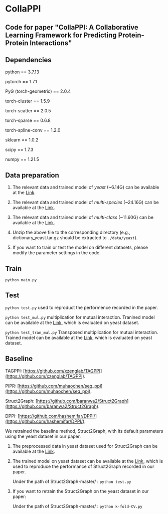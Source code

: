 # CollaPPI
Code for paper "CollaPPI: A Collaborative Learning Framework for Predicting Protein-Protein Interactions"
---

Dependencies
---

python == 3.7.13

pytorch == 1.7.1

PyG (torch-geometric) == 2.0.4

torch-cluster == 1.5.9

torch-scatter == 2.0.5

torch-sparse == 0.6.8

torch-spline-conv == 1.2.0

sklearn == 1.0.2

scipy == 1.7.3

numpy == 1.21.5

Data preparation
---
1. The relevant data and trained model of _yeast_ (~6.14G) can be available at the [Link](https://pan.baidu.com/s/1kknFC2gpayvxLM_1sqwO7w?pwd=1234).

2. The relevant data and trained model of _multi-species_ (~24.16G) can be available at the [Link](https://pan.baidu.com/s/1kQHXCAQxzNO5peLqJni8xg?pwd=1234).

3. The relevant data and trained model of _multi-class_ (~11.60G) can be available at the [Link](https://pan.baidu.com/s/18VNZJzcRQCN8myJ8Pb6SAA?pwd=1234).

4. Unzip the above file to the corresponding directory (e.g., dictionary_yeast.tar.gz should be extracted to `./data/yeast`).

5. If you want to train or test the model on different datasets, please modify the parameter settings in the code.

Train
---
`python main.py`

Test
---
`python test.py` used to reproduct the performence recorded in the paper.

`python test_mul.py` multiplication for mutual interaction. Tranined model can be available at the [Link](https://pan.baidu.com/s/1QgK3w80w08U_Ywl3aBwc3w?pwd=1234), which is evaluated on yeast dataset.

`python test_tran_mul.py` Transposed multiplication for mutual interaction. Trained model can be available at the [Link](https://pan.baidu.com/s/1E_t8KWFyZfQvo9qCxb25Ag?pwd=1234), which is evaluated on yeast dataset.

Baseline
---

TAGPPI: [https://github.com/xzenglab/TAGPPI](https://github.com/xzenglab/TAGPPI).

PIPR: [https://github.com/muhaochen/seq_ppi](https://github.com/muhaochen/seq_ppi).

Struct2Graph: [https://github.com/baranwa2/Struct2Graph](https://github.com/baranwa2/Struct2Graph).

DPPI: [https://github.com/hashemifar/DPPI/](https://github.com/hashemifar/DPPI/).


We retrained the baseline method, Struct2Graph, with its default parameters using the yeast dataset in our paper.

1. The preprocessed data in yeast dataset used for Struct2Graph can be available at the [Link](https://pan.baidu.com/s/1mrJ5HQ2wMp1Wv0D3YI72Cg?pwd=1234).

2. The trained model on yeast dataset can be available at the [Link](https://pan.baidu.com/s/19KpAuXthWU6RZTF5FORPhA?pwd=1234), which is used to reproduce the performance of Struct2Graph recorded in our paper.

    Under the path of Struct2Graph-master/ :  `python test.py`

3. If you want to retrain the Struct2Graph on the yeast dataset in our paper:

    Under the path of Struct2Graph-master/ :  `python k-fold-CV.py`
